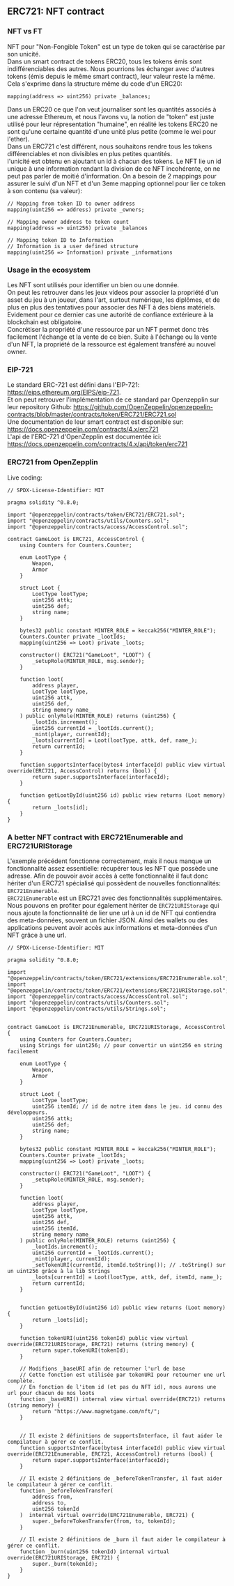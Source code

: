 ## ERC721: NFT contract

### NFT vs FT

NFT pour "Non-Fongible Token" est un type de token qui se caractérise par son unicité.  
Dans un smart contract de tokens ERC20, tous les tokens émis sont indifférenciables des autres. Nous pourrions les échanger avec d'autres tokens (émis depuis le même smart contract), leur valeur reste la même.  
Cela s'exprime dans la structure même du code d'un ERC20:

```solidity
mapping(address => uint256) private _balances;
```

Dans un ERC20 ce que l'on veut journaliser sont les quantités associés à une adresse Ethereum, et nous l'avons vu, la notion de "token" est juste utilisé pour leur répresentation "humaine", en réalité les tokens ERC20 ne sont qu'une certaine quantité d'une unité plus petite (comme le wei pour l'ether).  
Dans un ERC721 c'est différent, nous souhaitons rendre tous les tokens différenciables et non divisibles en plus petites quantités.  
l'unicité est obtenu en ajoutant un id à chacun des tokens.
Le NFT lie un id unique à une information rendant la division de ce NFT incohérente, on ne peut pas parler de moitié d'information.
On a besoin de 2 mappings pour assurer le suivi d'un NFT et d'un 3eme mapping optionnel pour lier ce token à son contenu (sa valeur):

```solidity
// Mapping from token ID to owner address
mapping(uint256 => address) private _owners;

// Mapping owner address to token count
mapping(address => uint256) private _balances

// Mapping token ID to Information
// Information is a user defined structure
mapping(uint256 => Information) private _informations
```

### Usage in the ecosystem

Les NFT sont utilisés pour identifier un bien ou une donnée.  
On peut les retrouver dans les jeux videos pour associer la propriété d'un asset du jeu à un joueur, dans l'art, surtout numérique, les diplômes, et de plus en plus des tentatives pour associer des NFT à des biens matériels. Evidement pour ce dernier cas une autorité de confiance extérieure à la blockchain est obligatoire.  
Concrétiser la propriété d'une ressource par un NFT permet donc très facilement l'échange et la vente de ce bien. Suite à l'échange ou la vente d'un NFT, la propriété de la ressource est également transféré au nouvel owner.

### EIP-721

Le standard ERC-721 est défini dans l'EIP-721: https://eips.ethereum.org/EIPS/eip-721.  
Et on peut retrouver l'implémentation de ce standard par Openzepplin sur leur repository Github: https://github.com/OpenZeppelin/openzeppelin-contracts/blob/master/contracts/token/ERC721/ERC721.sol  
Une documentation de leur smart contract est disponible sur: https://docs.openzeppelin.com/contracts/4.x/erc721  
L'api de l'ERC-721 d'OpenZepplin est documentée ici: https://docs.openzeppelin.com/contracts/4.x/api/token/erc721

### ERC721 from OpenZepplin

Live coding:

```solidity
// SPDX-License-Identifier: MIT

pragma solidity ^0.8.0;

import "@openzeppelin/contracts/token/ERC721/ERC721.sol";
import "@openzeppelin/contracts/utils/Counters.sol";
import "@openzeppelin/contracts/access/AccessControl.sol";

contract GameLoot is ERC721, AccessControl {
    using Counters for Counters.Counter;

    enum LootType {
        Weapon,
        Armor
    }

    struct Loot {
        LootType lootType;
        uint256 attk;
        uint256 def;
        string name;
    }

    bytes32 public constant MINTER_ROLE = keccak256("MINTER_ROLE");
    Counters.Counter private _lootIds;
    mapping(uint256 => Loot) private _loots;

    constructor() ERC721("GameLoot", "LOOT") {
        _setupRole(MINTER_ROLE, msg.sender);
    }

    function loot(
        address player,
        LootType lootType,
        uint256 attk,
        uint256 def,
        string memory name_
    ) public onlyRole(MINTER_ROLE) returns (uint256) {
        _lootIds.increment();
        uint256 currentId = _lootIds.current();
        _mint(player, currentId);
        _loots[currentId] = Loot(lootType, attk, def, name_);
        return currentId;
    }

    function supportsInterface(bytes4 interfaceId) public view virtual override(ERC721, AccessControl) returns (bool) {
        return super.supportsInterface(interfaceId);
    }

    function getLootById(uint256 id) public view returns (Loot memory) {
        return _loots[id];
    }
}
```

### A better NFT contract with ERC721Enumerable and ERC721URIStorage

L'exemple précédent fonctionne correctement, mais il nous manque un fonctionnalité assez essentielle: récupérer tous les NFT que possède une adresse. Afin de pouvoir avoir accès à cette fonctionnalité il faut donc hériter d'un ERC721 spécialisé qui possèdent de nouvelles fonctionnalités: `ERC721Enumerable`.  
`ERC721Enumerable` est un ERC721 avec des fonctionnalités supplémentaires.  
Nous pouvons en profiter pour également hériter de `ERC721URIStorage` qui nous ajoute la fonctionnalité de lier une url à un id de NFT qui contiendra des meta-données, souvent un fichier JSON. Ainsi des wallets ou des applications peuvent avoir accès aux informations et meta-données d'un NFT grâce à une url.

```solidity
// SPDX-License-Identifier: MIT

pragma solidity ^0.8.0;

import "@openzeppelin/contracts/token/ERC721/extensions/ERC721Enumerable.sol";
import "@openzeppelin/contracts/token/ERC721/extensions/ERC721URIStorage.sol";
import "@openzeppelin/contracts/access/AccessControl.sol";
import "@openzeppelin/contracts/utils/Counters.sol";
import "@openzeppelin/contracts/utils/Strings.sol";


contract GameLoot is ERC721Enumerable, ERC721URIStorage, AccessControl {
    using Counters for Counters.Counter;
    using Strings for uint256; // pour convertir un uint256 en string facilement

    enum LootType {
        Weapon,
        Armor
    }

    struct Loot {
        LootType lootType;
        uint256 itemId; // id de notre item dans le jeu. id connu des développeurs.
        uint256 attk;
        uint256 def;
        string name;
    }

    bytes32 public constant MINTER_ROLE = keccak256("MINTER_ROLE");
    Counters.Counter private _lootIds;
    mapping(uint256 => Loot) private _loots;

    constructor() ERC721("GameLoot", "LOOT") {
        _setupRole(MINTER_ROLE, msg.sender);
    }

    function loot(
        address player,
        LootType lootType,
        uint256 attk,
        uint256 def,
        uint256 itemId,
        string memory name_
    ) public onlyRole(MINTER_ROLE) returns (uint256) {
        _lootIds.increment();
        uint256 currentId = _lootIds.current();
        _mint(player, currentId);
        _setTokenURI(currentId, itemId.toString()); // .toString() sur un uint256 grâce à la lib Strings
        _loots[currentId] = Loot(lootType, attk, def, itemId, name_);
        return currentId;
    }


    function getLootById(uint256 id) public view returns (Loot memory) {
        return _loots[id];
    }

    function tokenURI(uint256 tokenId) public view virtual override(ERC721URIStorage, ERC721) returns (string memory) {
        return super.tokenURI(tokenId);
    }

    // Modifions _baseURI afin de retourner l'url de base
    // Cette fonction est utilisée par tokenURI pour retourner une url complète.
    // En fonction de l'item id (et pas du NFT id), nous aurons une url pour chacun de nos loots
    function _baseURI() internal view virtual override(ERC721) returns (string memory) {
        return "https://www.magnetgame.com/nft/";
    }


    // Il existe 2 définitions de supportsInterface, il faut aider le compilateur à gérer ce conflit.
    function supportsInterface(bytes4 interfaceId) public view virtual override(ERC721Enumerable, ERC721, AccessControl) returns (bool) {
        return super.supportsInterface(interfaceId);
    }

    // Il existe 2 définitions de _beforeTokenTransfer, il faut aider le compilateur à gérer ce conflit.
    function _beforeTokenTransfer(
        address from,
        address to,
        uint256 tokenId
    )  internal virtual override(ERC721Enumerable, ERC721) {
        super._beforeTokenTransfer(from, to, tokenId);
    }

    // Il existe 2 définitions de _burn il faut aider le compilateur à gérer ce conflit.
    function _burn(uint256 tokenId) internal virtual override(ERC721URIStorage, ERC721) {
        super._burn(tokenId);
    }
}
```
